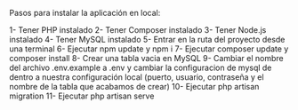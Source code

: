 Pasos para instalar la aplicación en local:

1- Tener PHP instalado
2- Tener Composer instalado
3- Tener Node.js instalado
4- Tener MySQL instalado
5- Entrar en la ruta del proyecto desde una terminal
6- Ejecutar npm update y npm i
7- Ejecutar composer update y composer install
8- Crear una tabla vacia en MySQL
9- Cambiar el nombre del archivo .env.example a .env y cambiar la configuracion de mysql de dentro a nuestra configuración local (puerto, usuario, contraseña y el nombre de la tabla que acabamos de crear)
10- Ejecutar php artisan migration
11- Ejecutar php artisan serve
